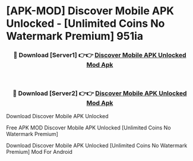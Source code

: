 # [APK-MOD] Discover Mobile APK Unlocked - [Unlimited Coins No Watermark Premium] 951ia



<div align="center">
<h3>🔴 Download [Server1] 👉👉 <a href="https://momento.my/?title=Discover_Mobile_APK_Unlocked">Discover Mobile APK Unlocked Mod Apk</a></h3><br>

<h3>🔴 Download [Server2] 👉👉 <a href="https://momento.my/?title=Discover_Mobile_APK_Unlocked">Discover Mobile APK Unlocked Mod Apk</a></h3>
</div>



Download Discover Mobile APK Unlocked 

Free APK MOD Discover Mobile APK Unlocked [Unlimited Coins No Watermark Premium]

Download Discover Mobile APK Unlocked [Unlimited Coins No Watermark Premium] Mod For Android
